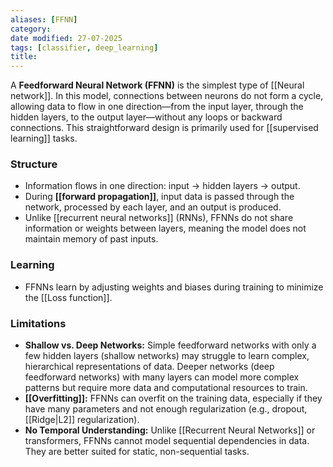 ```yaml
---
aliases: [FFNN]
category:
date modified: 27-07-2025
tags: [classifier, deep_learning]
title: 
---
```

A **Feedforward Neural Network (FFNN)** is the simplest type of [[Neural network]]. In this model, connections between neurons do not form a cycle, allowing data to flow in one direction—from the input layer, through the hidden layers, to the output layer—without any loops or backward connections. This straightforward design is primarily used for [[supervised learning]] tasks.

### Structure
- Information flows in one direction: input → hidden layers → output.
- During **[[forward propagation]]**, input data is passed through the network, processed by each layer, and an output is produced.
- Unlike [[recurrent neural networks]] (RNNs), FFNNs do not share information or weights between layers, meaning the model does not maintain memory of past inputs.

### Learning
- FFNNs learn by adjusting weights and biases during training to minimize the [[Loss function]].

### Limitations
- **Shallow vs. Deep Networks:** Simple feedforward networks with only a few hidden layers (shallow networks) may struggle to learn complex, hierarchical representations of data. Deeper networks (deep feedforward networks) with many layers can model more complex patterns but require more data and computational resources to train.
- **[[Overfitting]]:** FFNNs can overfit on the training data, especially if they have many parameters and not enough regularization (e.g., dropout, [[Ridge|L2]] regularization).
- **No Temporal Understanding:** Unlike [[Recurrent Neural Networks]] or transformers, FFNNs cannot model sequential dependencies in data. They are better suited for static, non-sequential tasks.